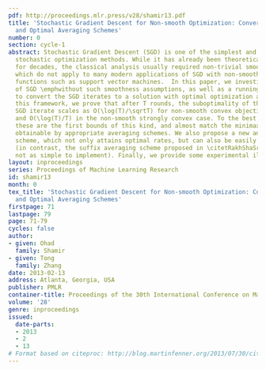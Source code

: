 ```yaml
---
pdf: http://proceedings.mlr.press/v28/shamir13.pdf
title: 'Stochastic Gradient Descent for Non-smooth Optimization: Convergence Results
  and Optimal Averaging Schemes'
number: 0
section: cycle-1
abstract: Stochastic Gradient Descent (SGD) is one of the simplest and most popular
  stochastic optimization methods. While it has already been theoretically studied
  for decades, the classical analysis usually required non-trivial smoothness assumptions,
  which do not apply to many modern applications of SGD with non-smooth objective
  functions such as support vector machines.  In this paper, we investigate the performance
  of SGD \emphwithout such smoothness assumptions, as well as a running average scheme
  to convert the SGD iterates to a solution with optimal optimization accuracy. In
  this framework, we prove that after T rounds, the suboptimality of the \emphlast
  SGD iterate scales as O(\log(T)/\sqrtT) for non-smooth convex objective functions,
  and O(\log(T)/T) in the non-smooth strongly convex case. To the best of our knowledge,
  these are the first bounds of this kind, and almost match the minimax-optimal rates
  obtainable by appropriate averaging schemes. We also propose a new and simple averaging
  scheme, which not only attains optimal rates, but can also be easily computed on-the-fly
  (in contrast, the suffix averaging scheme proposed in \citetRakhShaSri12arxiv is
  not as simple to implement). Finally, we provide some experimental illustrations.
layout: inproceedings
series: Proceedings of Machine Learning Research
id: shamir13
month: 0
tex_title: 'Stochastic Gradient Descent for Non-smooth Optimization: Convergence Results
  and Optimal Averaging Schemes'
firstpage: 71
lastpage: 79
page: 71-79
cycles: false
author:
- given: Ohad
  family: Shamir
- given: Tong
  family: Zhang
date: 2013-02-13
address: Atlanta, Georgia, USA
publisher: PMLR
container-title: Proceedings of the 30th International Conference on Machine Learning
volume: '28'
genre: inproceedings
issued:
  date-parts:
  - 2013
  - 2
  - 13
# Format based on citeproc: http://blog.martinfenner.org/2013/07/30/citeproc-yaml-for-bibliographies/
---
```

